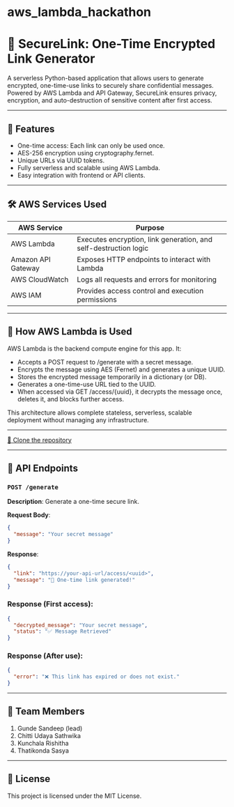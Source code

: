 # aws_lambda_hackathon
# 🔐 SecureLink: One-Time Encrypted Link Generator

A serverless Python-based application that allows users to generate encrypted, one-time-use links to securely share confidential messages. Powered by AWS Lambda and API Gateway, SecureLink ensures privacy, encryption, and auto-destruction of sensitive content after first access.

---

## 🚀 Features

- One-time access: Each link can only be used once.
- AES-256 encryption using cryptography.fernet.
- Unique URLs via UUID tokens.
- Fully serverless and scalable using AWS Lambda.
- Easy integration with frontend or API clients.

---

## 🛠 AWS Services Used

| AWS Service        | Purpose                                      |
|--------------------|----------------------------------------------|
| AWS Lambda         | Executes encryption, link generation, and self-destruction logic |
| Amazon API Gateway | Exposes HTTP endpoints to interact with Lambda |
| AWS CloudWatch     | Logs all requests and errors for monitoring   |
| AWS IAM            | Provides access control and execution permissions |

---

## 🧠 How AWS Lambda is Used

AWS Lambda is the backend compute engine for this app. It:
- Accepts a POST request to /generate with a secret message.
- Encrypts the message using AES (Fernet) and generates a unique UUID.
- Stores the encrypted message temporarily in a dictionary (or DB).
- Generates a one-time-use URL tied to the UUID.
- When accessed via GET /access/{uuid}, it decrypts the message once, deletes it, and blocks further access.

This architecture allows complete stateless, serverless, scalable deployment without managing any infrastructure.

---

[🔗 Clone the repository](https://github.com/GUNDESANDEEP/AWS-Lambda-inOne-Time-Encrypted-Link-Generator/tree/main)

---

## 📌 API Endpoints

### `POST /generate`  
**Description**: Generate a one-time secure link.

**Request Body**:
```json
{
  "message": "Your secret message"
}
```

**Response**:
```json
{
  "link": "https://your-api-url/access/<uuid>",
  "message": "🔗 One-time link generated!"
}
```

### Response (First access):
```json
{
  "decrypted_message": "Your secret message",
  "status": "✅ Message Retrieved"
}
```

### Response (After use):
```json
{
  "error": "❌ This link has expired or does not exist."
}
```

---

## 👥 Team Members

1. Gunde Sandeep (lead)  
2. Chitti Udaya Sathwika  
3. Kunchala Rishitha  
4. Thatikonda Sasya

---

## 📝 License  
This project is licensed under the MIT License.
